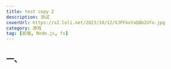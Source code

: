 ```yaml
---
title: test copy 2
description: 测试
coverUrl: https://s2.loli.net/2023/10/12/XJPFkxYaQ8b2Ufo.jpg
category: 游戏
tag: [前端, Node.js, fs]
---
```


## 一、
